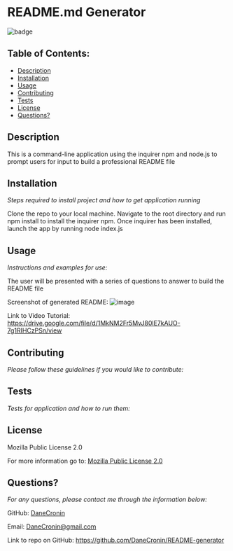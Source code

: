  
  # README.md Generator
  ![badge](https://img.shields.io/badge/License-MPL_2.0-brightgreen.svg)

  ## Table of Contents:
  * [Description](#Description)
  * [Installation](#installation)
  * [Usage](#usage)
  * [Contributing](#Contributing)
  * [Tests](#Tests)
  * [License](#License)
  * [Questions?](#questions)

  ## Description
   This is a command-line application using the inquirer npm and node.js to prompt users for input to build a professional README file

  ## Installation
  *Steps required to install project and how to get application running*
  
  Clone the repo to your local machine.      Navigate to the root directory and run npm install to install the inquirer npm.      Once inquirer has been installed, launch the app by running node index.js

  ## Usage
  *Instructions and examples for use:*

  The user will be presented with a series of questions to answer to build the README file
  
  Screenshot of generated README:
  ![image](https://user-images.githubusercontent.com/107944830/190209222-d7ae4686-d74d-463a-85a5-4a913649ac77.png)

  
  Link to Video Tutorial:
  https://drive.google.com/file/d/1MkNM2Fr5MvJ80lE7kAUO-7g1RIHCzPSn/view

  ## Contributing
  *Please follow these guidelines if you would like to contribute:*



  ## Tests
  *Tests for application and how to run them:*



  ## License
  
  Mozilla Public License 2.0

  For more information go to: [Mozilla Public License 2.0](https://choosealicense.com/licenses/mpl-2.0/)

  ## Questions?

  *For any questions, please contact me through the information below:*
 
  GitHub: [DaneCronin](https://github.com/DaneCronin)

  Email: DaneCronin@gmail.com

  Link to repo on GitHub: https://github.com/DaneCronin/README-generator





